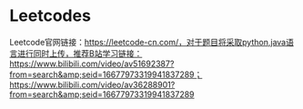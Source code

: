 # Leetcodes
Leetcode官网链接：https://leetcode-cn.com/，对于题目将采取python,java语言进行同时上传，推荐B站学习链接：https://www.bilibili.com/video/av51692387?from=search&amp;seid=16677973319941837289；https://www.bilibili.com/video/av36288901?from=search&amp;seid=16677973319941837289
